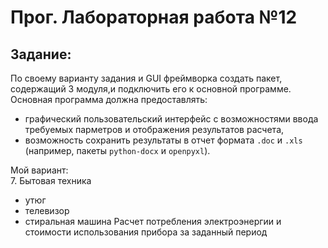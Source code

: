 # Прог. Лабораторная работа №12
## Задание:
По своему варианту задания и GUI фреймворка создать пакет, содержащий 3 модуля,и подключить его к основной программе. 
Основная программа должна предоставлять:  
  - графический пользовательский интерфейс с возможностями ввода требуемых парметров и отображения результатов расчета,
  - возможность сохранить результаты в отчет формата ```.doc``` и ```.xls``` (например, пакеты ```python-docx``` и ```openpyxl```).

Мой вариант:   
7. Бытовая техника
  - утюг
  - телевизор
  - стиральная машина
    Расчет потребления электроэнергии и стоимости использования прибора за заданный период
